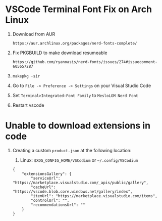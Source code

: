 # VSCode Terminal Font Fix on Arch Linux

1. Download from AUR

	`https://aur.archlinux.org/packages/nerd-fonts-complete/`

2. Fix PKGBUILD to make download resumeable

	`https://github.com/ryanoasis/nerd-fonts/issues/274#issuecomment-605657287`

3. `makepkg -sir`

4. Go to `File -> Preference -> Settings` on your Visual Studio Code

5. Set `Terminal>Integrated:Font Family` to `MesloLGM Nerd Font`

6. Restart vscode

# Unable to download extensions in code

1. Creating a custom `product.json` at the following location:

	1. Linux: `$XDG_CONFIG_HOME/VSCodium` or `~/.config/VSCodium`

	```
	{
		"extensionsGallery": {
			"serviceUrl": "https://marketplace.visualstudio.com/_apis/public/gallery",
			"cacheUrl": "https://vscode.blob.core.windows.net/gallery/index",
			"itemUrl": "https://marketplace.visualstudio.com/items",
			"controlUrl": "",
			"recommendationsUrl": ""
		}
	}
	```